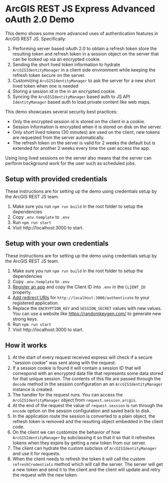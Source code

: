# ArcGIS REST JS Express Advanced oAuth 2.0 Demo

This demo shows some more advanced uses of authentication features in ArcGIS REST JS. Specifically:

1. Performing server based oAuth 2.0 to obtain a refresh token store the resulting token and refresh token in a session object on the server that can be looked up via an encrypted cookie.
2. Sending the short lived token information to hydrate `ArcGISIdentityManager` in a client side environment while keeping the refresh token secure on the server.
3. Customizing `ArcGISIdentityManager` to ask the server for a new short lived token when one is needed
4. Storing a session id in the in an encrypted cookie.
5. Syncing the `ArcGISIdentityManager` based auth to JS API `IdentityManager` based auth to load private content like web maps.

This demo showcases several security best practices:

- Only the encrypted session id is stored on the client in a cookie.
- Session information is encrypted when it is stored on disk on the server.
- Only short lived tokens (30 minutes) are used on the client, new tokens are requested from the server automatically.
- The refresh token on the server is valid for 2 weeks the default but is extended for another 2 weeks every time the user access the app.

Using long lived sessions on the server also means that the server can perform background work for the user such as scheduled jobs.

## Setup with provided credentials

These instructions are for setting up the demo using credentials setup by the ArcGIS REST JS team.

1. Make sure you run `npm run build` in the root folder to setup the dependencies
1. Copy `.env.template` to `.env`
1. Run `npm run start`
1. Visit http://localhost:3000 to start.

## Setup with your own credentials

These instructions are for setting up the demo using credentials setup by the ArcGIS REST JS team.

1. Make sure you run `npm run build` in the root folder to setup the dependencies
1. Copy `.env.template` to `.env`
1. [Register an app](https://developers.arcgis.com/documentation/mapping-apis-and-services/security/tutorials/register-your-application/) and copy the Client ID into `.env` in the `CLIENT_ID` property.
1. [Add redirect URIs](https://developers.arcgis.com/documentation/mapping-apis-and-services/security/tutorials/add-redirect-uri/) for `http://localhost:3000/authenticate` to your registered application.
1. Replace the `ENCRYPTION_KEY` and `SESSION_SECRET` values with new values. You can use a website like https://randomkeygen.com/ to generate new strong keys.
1. Run `npm run start`
1. Visit http://localhost:3000 to start.

## How it works

1. At the start of every request received express will check if a secure "session cookie" was sent along with the request.
2. If a session cookie is found it will contain a session ID that will correspond with an encrypted data file that represents some data stored for that unique session. The contents of this file are passed through the `decode` method in the session configuration an an `ArcGISIdentityManager` instance is created.
3. The handler for the request runs. You can access the `ArcGISIdentityManager` object from `request.session.arcgis`.
4. At the end of the request the value of `request.session` is run through the `encode` option on the session configuration and saved back to disk.
5. In the application route the session is converted to a plain object, the refresh token is removed and the resulting object embedded in the client code.
6. On the client we can customize the behavior of how `ArcGISIdentityManager` by subclassing it so that it so that it refreshes tokens when they expire by getting a new token from our server.
7. The client can hydrate the custom subclass of `ArcGISIdentityManager` and use it for requests.
8. When the client needs to refresh the token it will call the custom `refreshCredentials` method which will call the server. The server will get a new token and send it to the client and the client will update and retry the request with the new token.
